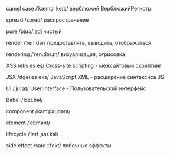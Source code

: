 camel case /ˈkæməl keɪs/ верблюжий ВерблюжийРегистр.

spread /spred/ распространение

pure /pjʊə/ adj чистый

render /ˈren.dər/ предоставлять, выводить, отображаться

rendering /ˈren.dər.ɪŋ/ визуализация, отрисовка

XSS /eks es es/ Cross-site scripting - межсайтовый скриптинг

JSX /dgei es eks/ JavaScript XML - расширение синтаксиса JS

UI /ˌjuːˈaɪ/ User Interface - Пользовательский интерфейс

Babel /ˈbeɪ.bəl/

component /kəmˈpəʊnənt/

element /ˈelɪmənt/

lifecycle /ˈlaɪf ˌsaɪ.kəl/

side effect /saɪd ɪˈfekt/ побочные эффекты
